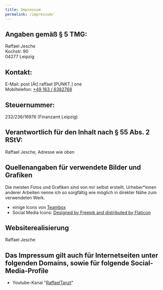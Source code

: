 ```yaml
---
title: Impressum
permalink: /impressum/
---
```


## Angaben gemäß § 5 TMG:

Raffael Jesche  
Kochstr. 90  
04277 Leipzig

## Kontakt:

E-Mail: <span class="mail">post [Ät] raffael [PUNKT.] one</span>  
Mobiltelefon: [+49 163 / 6382768](tel:+491636382768)


## Steuernummer:

232/236/16976 (Finanzamt Leipzig)

## Verantwortlich für den Inhalt nach § 55 Abs. 2 RStV:

Raffael Jesche, Adresse wie oben

## Quellenangaben für verwendete Bilder und Grafiken

Die meisten Fotos und Grafiken sind von mir selbst erstellt. Urheber*innen anderer Arbeiten nenne ich so sorgfältig wie möglich in direkter Nähe zum verwendeten Werk.

* einige Icons von [Teambox](https://github.com/teambox/Free-file-icons)
* Social Media Icons: [Designed by Freepik and distributed by Flaticon](http://www.flaticon.com/)


## Websiterealisierung

Raffael Jesche


## Das Impressum gilt auch für Internetseiten unter folgenden Domains, sowie für folgende Social-Media-Profile

* Youtube-Kanal "[RaffaelTanzt](https://www.youtube.com/user/raffaeljesche)"
